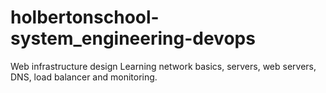 # holbertonschool-system_engineering-devops
Web infrastructure design
Learning network basics, servers, web servers, DNS, load balancer and monitoring.